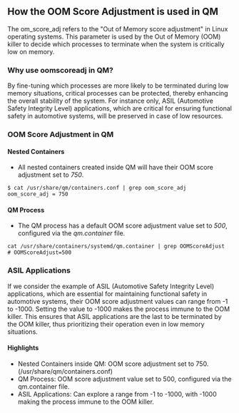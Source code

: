 ## How the OOM Score Adjustment is used in QM

The om_score_adj refers to the "Out of Memory score adjustment" in Linux operating systems. This parameter is used by the Out of Memory (OOM) killer to decide which processes to terminate when the system is critically low on memory.

### Why use oomscoreadj in QM?

By fine-tuning which processes are more likely to be terminated during low memory situations, critical processes can be protected, thereby enhancing the overall stability of the system. For instance only, ASIL (Automotive Safety Integrity Level) applications, which are critical for ensuring functional safety in automotive systems, will be preserved in case of low resources.

### OOM Score Adjustment in QM

#### Nested Containers

- All nested containers created inside QM will have their OOM score adjustment set to *750*.

```console
$ cat /usr/share/qm/containers.conf | grep oom_score_adj
oom_score_adj = 750
```

#### QM Process

- The QM process has a default OOM score adjustment value set to *500*, configured via the *qm.container* file.

```console
cat /usr/share/containers/systemd/qm.container | grep OOMScoreAdjust
# OOMScoreAdjust=500
```

### ASIL Applications

If we consider the example of ASIL (Automotive Safety Integrity Level) applications, which are essential for maintaining functional safety in automotive systems, their OOM score adjustment values can range from -1 to -1000. Setting the value to -1000 makes the process immune to the OOM killer. This ensures that ASIL applications are the last to be terminated by the OOM killer, thus prioritizing their operation even in low memory situations.

#### Highlights

- Nested Containers inside QM: OOM score adjustment set to 750. (/usr/share/qm/containers.conf)
- QM Process: OOM score adjustment value set to 500, configured via the qm.container file.
- ASIL Applications: Can explore a range from -1 to -1000, with -1000 making the process immune to the OOM killer.

